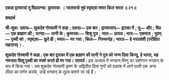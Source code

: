 **एकदा द्वारवत्यां तु विप्रपत्न्या: कुमारक: ।** **जातमात्रो भुवं स्पृष्ट्वा ममार किल भारत ॥ २१॥** 

**शब्दार्थ** 

**श्री-शुक: उवाच—** **शुकदेव गोस्वामी ने कहा** **; एकदा—** **एक बार** **; द्वारवत्याम्—** **द्वारका में** **; तु—** **और** **; विप्र—** **एक ब्राह्मण की** **;** **पत्न्या:—** **पत्नी के** **; कुमारक:—** **शिशु पुत्र** **; जात—** **उत्पन्न** **; मात्र:—** **एकमात्र** **; भुवम्—** **पृथ्वी को** **; स्पृष्ट्वा—** **छूते ही** **; ममार—** **मर** **गया** **; किल—** **निस्सन्देह** **; भारत—** **हे भरतवंशी (परीक्षित महाराज)।** **.** 

**शुकदेव गोस्वामी ने कहा : एक बार द्वारका में एक ब्राह्मण की पत्नी ने पुत्र को जन्म दिया** **किन्तु, हे भारत, यह नवजात शिशु पृथ्वी का स्पर्श करते ही मर गया।** **तात्पर्य :** इस अध्याय में भगवान् विष्णु का यशोगान भगवान् के रूप में किया गया। अब शुकदेव गोस्वामी कृष्ण के अद्वितीय दिव्य गुणों को प्रकाश में लाने वाली एक अन्य लीला का वर्णन करके, उन्हें भगवान् के तुल्य बताने जा रहे हैं।  